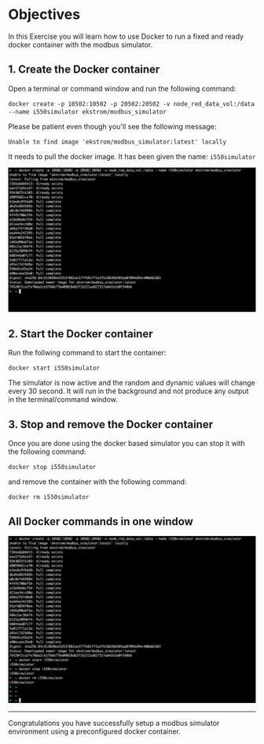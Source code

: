 # Objectives
In this Exercise you will learn how to use Docker to run a fixed and ready docker container with the modbus simulator.

## 1. Create the Docker container
Open a terminal or command window and run the following command:

    docker create -p 10502:10502 -p 20502:20502 -v node_red_data_vol:/data --name i550simulator ekstrom/modbus_simulator

Please be patient even though you'll see the following message:

    Unable to find image 'ekstrom/modbus_simulator:latest' locally

It needs to pull the docker image. It has been given the name: `i550simulator`

![Create container](img/docker_01.png)

## 2. Start the Docker container

Run the follwing command to start the container:

    docker start i550simulator

The simulator is now active and the random and dynamic values will change every 30 second.
It will run in the background and not produce any output in the terminal/command window.

## 3. Stop and remove the Docker container

Once you are done using the docker based simulator you can stop it with the following command:

    docker stop i550simulator

and remove the container with the following command:

    docker rm i550simulator

## All Docker commands in one window

![All commands](img/docker_02.png)

---
Congratulations you have successfully setup a modbus simulator environment using a preconfigured docker container.</br>
